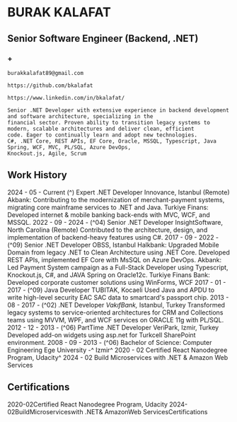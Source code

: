 # BURAK KALAFAT

## Senior Software Engineer (Backend, .NET)

### +

```
burakkalafat89@gmail.com
```

```
https://github.com/bkalafat
```

```
https://www.linkedin.com/in/bkalafat/
```

```
Senior .NET Developer with extensive experience in backend development and software architecture, specializing in the
financial sector. Proven ability to transition legacy systems to modern, scalable architectures and deliver clean, efficient
code. Eager to continually learn and adopt new technologies.
C#, .NET Core, REST APIs, EF Core, Oracle, MSSQL, Typescript, Java Spring, WCF, MVC, PL/SQL, Azure DevOps,
Knockout.js, Agile, Scrum
```

## Work History

2024 - 05 - Current (^) Expert .NET Developer
Innovance, Istanbul (Remote)
Akbank: Contributing to the modernization of merchant-payment systems, migrating core
mainframe services to .NET and Java.
Turkiye Finans: Developed internet & mobile banking back-ends with MVC, WCF, and MSSQL.
2022 - 09 - 2024 - (^04) Senior .NET Developer
InsightSoftware, North Carolina (Remote)
Contributed to the architecture, design, and implementation of backend-heavy features using C#.
2017 - 09 - 2022 - (^09) Senior .NET Developer
OBSS, Istanbul
Halkbank: Upgraded Mobile Domain from legacy .NET to Clean Architecture using .NET Core.
Developed REST APIs, implemented EF Core with MsSQL on Azure DevOps.
Akbank: Led Payment System campaign as a Full-Stack Developer using Typescript,
Knockout.js, C#, and JAVA Spring on Oracle12c.
Turkiye Finans Bank: Developed corporate customer solutions using WinForms, WCF
2017 - 01 - 2017 - (^09) Java Developer
TUBITAK, Kocaeli
Used Java and APDU to write high-level security EAC SAC data to smartcard's passport chip.
2013 - 08 - 2017 - (^02) .NET Developer
_VakıfBank,_ Istanbul, Turkey
Transformed legacy systems to service-oriented architectures for CRM and Collections teams
using MVVM, WPF, and WCF services on ORACLE 11g with PL/SQL.
2012 - 12 - 2013 - (^06) PartTime .NET Developer
VeriPark, Izmir, Turkey
Developed add-on widgets using asp.net for Turkcell SharePoint environment.
2008 - 09 - 2013 - (^06) Bachelor of Science: Computer Engineering
Ege University -^ Izmir^
2020 - 02 Certified React Nanodegree Program, Udacity^
2024 - 02 Build Microservices with .NET & Amazon Web Services

## Certifications

2020-02Certified React Nanodegree Program, Udacity
2024-02BuildMicroserviceswith .NET& AmazonWeb ServicesCertifications
